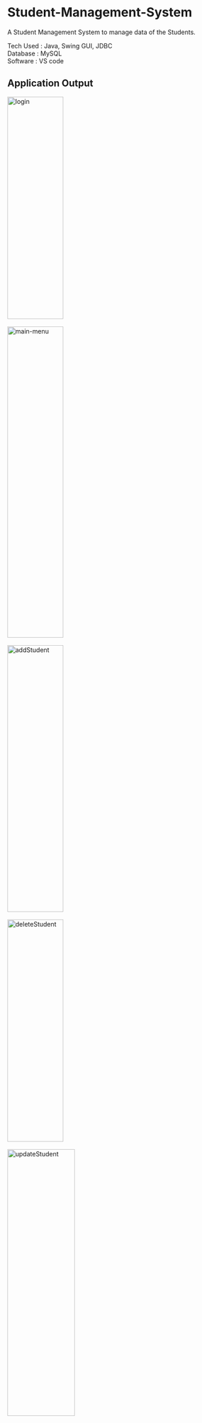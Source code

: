 # Student-Management-System

A Student Management System to manage data of the Students.

Tech Used : Java, Swing GUI, JDBC<br>
Database : MySQL<br>
Software : VS code<br>


## Application Output


<img src="https://github.com/jaigora24/Student-Management-System/blob/main/images/login.PNG" alt="login" width="50%" height="500"><br><br>
<img src="https://github.com/jaigora24/Student-Management-System/blob/main/images/menu.PNG" alt="main-menu" width="50%" height="700"><br><br>
<img src="https://github.com/jaigora24/Student-Management-System/blob/main/images/addStudent.PNG" alt="addStudent" width="50%" height="600"><br><br>
<img src="https://github.com/jaigora24/Student-Management-System/blob/main/images/deleteStudent.PNG" alt="deleteStudent" width="50%" height="500"><br><br>
<img src="https://github.com/jaigora24/Student-Management-System/blob/main/images/updateStudent.PNG" alt="updateStudent" width="55%" height="600"><br><br>
